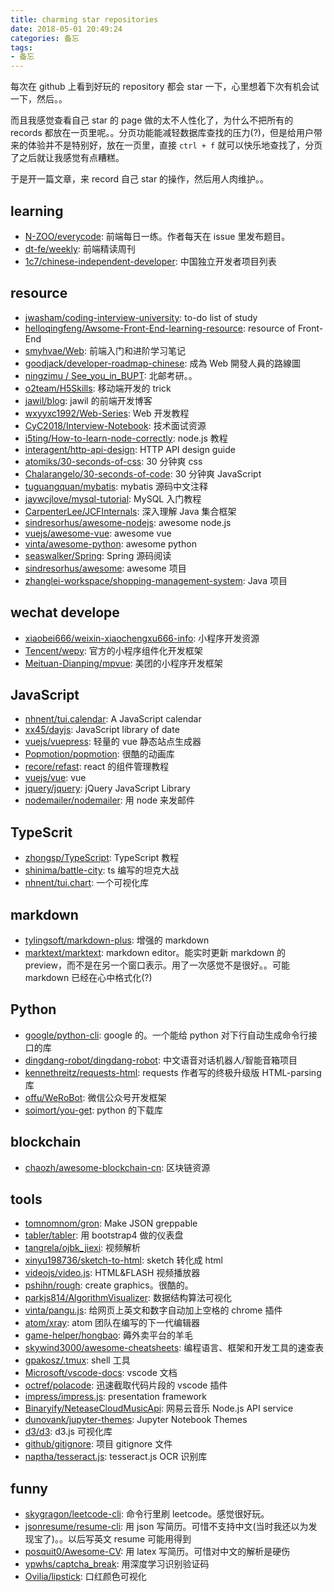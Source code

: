 ```yaml
---
title: charming star repositories
date: 2018-05-01 20:49:24
categories: 备忘
tags:
- 备忘
---
```


每次在 github 上看到好玩的 repository 都会 star 一下，心里想着下次有机会试一下，然后。。

而且我感觉查看自己 star 的 page 做的太不人性化了，为什么不把所有的 records 都放在一页里呢。。分页功能能减轻数据库查找的压力(?)，但是给用户带来的体验并不是特别好，放在一页里，直接 `ctrl + f` 就可以快乐地查找了，分页了之后就让我感觉有点糟糕。

于是开一篇文章，来 record 自己 star 的操作，然后用人肉维护。。

## learning
- [N-ZOO/everycode](https://github.com/N-ZOO/everycode): 前端每日一练。作者每天在 issue 里发布题目。
- [dt-fe/weekly](https://github.com/dt-fe/weekly): 前端精读周刊
- [1c7/chinese-independent-developer](https://github.com/1c7/chinese-independent-developer): 中国独立开发者项目列表

## resource
- [jwasham/coding-interview-university](https://github.com/jwasham/coding-interview-university):  to-do list of study
- [helloqingfeng/Awsome-Front-End-learning-resource](https://github.com/helloqingfeng/Awsome-Front-End-learning-resource): resource of Front-End
- [smyhvae/Web](https://github.com/smyhvae/Web): 前端入门和进阶学习笔记
- [goodjack/developer-roadmap-chinese](https://github.com/goodjack/developer-roadmap-chinese): 成為 Web 開發人員的路線圖
- [ningzimu / See_you_in_BUPT](https://github.com/ningzimu/See_you_in_BUPT): 北邮考研。。
- [o2team/H5Skills](https://github.com/o2team/H5Skills/issues): 移动端开发的 trick
- [jawil/blog](https://github.com/jawil/blog): jawil 的前端开发博客
- [wxyyxc1992/Web-Series](https://github.com/wxyyxc1992/Web-Series): Web 开发教程
- [CyC2018/Interview-Notebook](https://github.com/CyC2018/Interview-Notebook): 技术面试资源
- [i5ting/How-to-learn-node-correctly](https://github.com/i5ting/How-to-learn-node-correctly): node.js 教程
- [interagent/http-api-design](https://github.com/interagent/http-api-design): HTTP API design guide
- [atomiks/30-seconds-of-css](https://github.com/atomiks/30-seconds-of-css): 30 分钟爽 css
- [Chalarangelo/30-seconds-of-code](https://github.com/Chalarangelo/30-seconds-of-code): 30 分钟爽 JavaScript
- [tuguangquan/mybatis](https://github.com/tuguangquan/mybatis): mybatis 源码中文注释
- [jaywcjlove/mysql-tutorial](https://github.com/jaywcjlove/mysql-tutorial): MySQL 入门教程
- [CarpenterLee/JCFInternals](https://github.com/CarpenterLee/JCFInternals): 深入理解 Java 集合框架
- [sindresorhus/awesome-nodejs](https://github.com/sindresorhus/awesome-nodejs): awesome node.js
- [vuejs/awesome-vue](https://github.com/vuejs/awesome-vue): awesome vue 
- [vinta/awesome-python](https://github.com/vinta/awesome-python): awesome python
- [seaswalker/Spring](https://github.com/seaswalker/Spring): Spring 源码阅读
- [sindresorhus/awesome](https://github.com/sindresorhus/awesome): awesome 项目
- [zhanglei-workspace/shopping-management-system](https://github.com/zhanglei-workspace/shopping-management-system): Java 项目

## wechat develope
- [xiaobei666/weixin-xiaochengxu666-info](https://github.com/xiaobei666/weixin-xiaochengxu666-info): 小程序开发资源
- [Tencent/wepy](https://github.com/Tencent/wepy): 官方的小程序组件化开发框架
- [Meituan-Dianping/mpvue](https://github.com/Meituan-Dianping/mpvue): 美团的小程序开发框架

## JavaScript
- [nhnent/tui.calendar](https://github.com/nhnent/tui.calendar): A JavaScript calendar 
- [xx45/dayjs](https://github.com/xx45/dayjs):  JavaScript library of date
- [vuejs/vuepress](https://github.com/vuejs/vuepress): 轻量的 vue 静态站点生成器
- [Popmotion/popmotion](https://github.com/Popmotion/popmotion): 很酷的动画库
- [recore/refast](https://github.com/recore/refast): react 的组件管理教程
- [vuejs/vue](vuejs/vue): vue
- [jquery/jquery](https://github.com/jquery/jquery): jQuery JavaScript Library
- [nodemailer/nodemailer](https://github.com/nodemailer/nodemailer): 用 node 来发邮件


## TypeScrit
- [zhongsp/TypeScript](https://github.com/zhongsp/TypeScript): TypeScript 教程
- [shinima/battle-city](https://github.com/shinima/battle-city): ts 编写的坦克大战
- [nhnent/tui.chart](https://github.com/nhnent/tui.chart): 一个可视化库

## markdown
- [tylingsoft/markdown-plus](https://github.com/tylingsoft/markdown-plus): 增强的 markdown
- [marktext/marktext](https://github.com/marktext/marktext): markdown editor。能实时更新 markdown 的 preview，而不是在另一个窗口表示。用了一次感觉不是很好。。可能 markdown 已经在心中格式化(?)

## Python
- [google/python-cli](https://github.com/google/python-fire): google 的。一个能给 python 对下行自动生成命令行接口的库
- [dingdang-robot/dingdang-robot](https://github.com/dingdang-robot/dingdang-robot): 中文语音对话机器人/智能音箱项目
- [kennethreitz/requests-html](https://github.com/kennethreitz/requests-html): requests 作者写的终极升级版 HTML-parsing 库
- [offu/WeRoBot](https://github.com/offu/WeRoBot): 微信公众号开发框架
- [soimort/you-get](https://github.com/soimort/you-get): python 的下载库 

## blockchain
- [chaozh/awesome-blockchain-cn](https://github.com/chaozh/awesome-blockchain-cn): 区块链资源

## tools
- [tomnomnom/gron](https://github.com/tomnomnom/gron): Make JSON greppable
- [tabler/tabler](https://github.com/tabler/tabler): 用 bootstrap4 做的仪表盘
- [tangrela/ojbk_jiexi](https://github.com/tangrela/ojbk_jiexi): 视频解析
- [xinyu198736/sketch-to-html](https://github.com/xinyu198736/sketch-to-html): sketch 转化成 html
- [videojs/video.js](https://github.com/videojs/video.js): HTML&FLASH 视频播放器
- [pshihn/rough](https://github.com/pshihn/rough): create graphics。很酷的。
- [parkjs814/AlgorithmVisualizer](https://github.com/parkjs814/AlgorithmVisualizer): 数据结构算法可视化
- [vinta/pangu.js](https://github.com/vinta/pangu.js): 给网页上英文和数字自动加上空格的 chrome 插件
- [atom/xray](https://github.com/atom/xray): atom 团队在编写的下一代编辑器
- [game-helper/hongbao](https://github.com/game-helper/hongbao): 薅外卖平台的羊毛
- [skywind3000/awesome-cheatsheets](https://github.com/skywind3000/awesome-cheatsheets): 编程语言、框架和开发工具的速查表
- [gpakosz/.tmux](https://github.com/gpakosz/.tmux): shell 工具
- [Microsoft/vscode-docs](https://github.com/Microsoft/vscode-docs): vscode 文档
- [octref/polacode](https://github.com/octref/polacode): 迅速截取代码片段的 vscode 插件
- [impress/impress.js](https://github.com/impress/impress.js): presentation framework
- [Binaryify/NeteaseCloudMusicApi](https://github.com/Binaryify/NeteaseCloudMusicApi): 网易云音乐 Node.js API service 
- [dunovank/jupyter-themes](https://github.com/dunovank/jupyter-themes): Jupyter Notebook Themes
- [d3/d3](https://github.com/d3/d3): d3.js 可视化库
- [github/gitignore](https://github.com/github/gitignore): 项目 gitignore 文件  
- [naptha/tesseract.js](https://github.com/naptha/tesseract.js): tesseract.js OCR 识别库

## funny
- [skygragon/leetcode-cli](https://github.com/skygragon/leetcode-cli): 命令行里刷 leetcode。感觉很好玩。
- [jsonresume/resume-cli](https://github.com/jsonresume/resume-cli): 用 json 写简历。可惜不支持中文(当时我还以为发现宝了)。。以后写英文 resume 可能用得到
- [posquit0/Awesome-CV](https://github.com/posquit0/Awesome-CV): 用 latex 写简历。可惜对中文的解析是硬伤
- [ypwhs/captcha_break](https://github.com/interagent/http-api-design): 用深度学习识别验证码
- [Ovilia/lipstick](https://github.com/Ovilia/lipstick): 口红颜色可视化